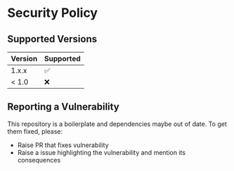 # Security Policy

## Supported Versions

| Version | Supported          |
| ------- | ------------------ |
| 1.x.x   | :white_check_mark: |
| < 1.0   | :x:                |

## Reporting a Vulnerability

This repository is a boilerplate and dependencies maybe out of date.
To get them fixed, please:

- Raise PR that fixes vulnerability
- Raise a issue highlighting the vulnerability and mention its consequences
